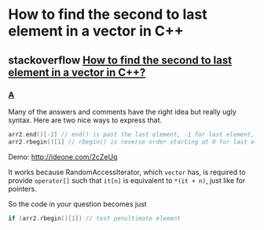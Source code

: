 # How to find the second to last element in a vector in C++

## stackoverflow [How to find the second to last element in a vector in C++?](https://stackoverflow.com/questions/18539954/how-to-find-the-second-to-last-element-in-a-vector-in-c)



### [A](https://stackoverflow.com/a/18540244)

Many of the answers and comments have the right idea but really ugly syntax. Here are two nice ways to express that.

```cpp
arr2.end()[-2] // end() is past the last element, -1 for last element, -2 for second-last
arr2.rbegin()[1] // rbegin() is reverse order starting at 0 for last element, 1 for second-last
```

Demo: http://ideone.com/2cZeUq

It works because RandomAccessIterator, which `vector` has, is required to provide `operator[]` such that `it[n]` is equivalent to `*(it + n)`, just like for pointers.

So the code in your question becomes just

```cpp
if (arr2.rbegin()[1]) // test penultimate element
```
